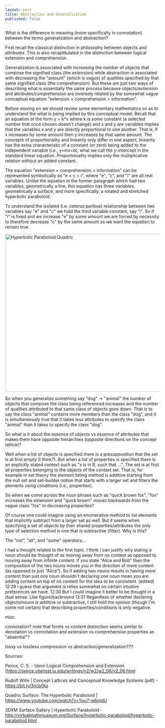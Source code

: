 ```yaml
---
layout: post
title: Abstraction and Generalization
published: false
---
```


What is the difference in meaning (more specifically in connotation) between the terms generalization and abstraction?

First recall the classical distinction in philosophy between objects and attributes. This is also recaptitulated in the distinction between logical extension and comprehension.

Generalization is associated with *increasing* the number of objects that compose the signified class (the extension) while abstraction is associated with decreasing the "amount" (which is vague) of qualities specified by that same signified class (the comprehension). But these are just two ways of describing what is essentially the same process because objects/extension and attributes/comprehension are inversely related by the somewhat vague conceptual equation "extension × comprehension = information".

Before moving on we should review some elementary mathematics so as to understand the what is being implied by this conceptual model. Recall that an equation of the form y = k\*x where k is some constant (a selected number that once chosen doesn't change) and x and y are variables implies that the variables x and y are directly proportional to one another. That is, if x increases by some amount then y increases by that same amount. The concepts of proportionality and linearity only differ in one aspect, linearity has the extra characteristic of a constant (or zero) being added to the independent variable (i.e., y=mx+b), what we call the y-intercept in the standard linear equation. Proportionality implies only the multiplicative relation without an added constant. 

The equation "extension × comprehension = information" can be represented symbolically as "e × c = i", where "e", "c", and "i" are all real variables. Unlike the equation in the former paragraph which had two variables, geometrically a line, this equation has three variables, geometrically a surface, and more specifically, a rotated and stretched hyperbolic paraboloid.

To understand the isolated (i.e. ceterus paribus) relationship between two variables say "e" and "c" we hold the third variable constant, say "i". So if "i" is fixed and we increase "e" by some amount we are forced by necessity to therefore decrease "c" by the same amount as we want the equation to remain true.

<a title="Sam Derbyshire, CC BY-SA 3.0 &lt;https://creativecommons.org/licenses/by-sa/3.0&gt;, via Wikimedia Commons" href="https://commons.wikimedia.org/wiki/File:Hyperbolic_Paraboloid_Quadric.png"><img width="512" alt="Hyperbolic Paraboloid Quadric" src="https://upload.wikimedia.org/wikipedia/commons/thumb/8/87/Hyperbolic_Paraboloid_Quadric.png/512px-Hyperbolic_Paraboloid_Quadric.png"></a>

So when you generalize something say "dog" -> "animal" the number of objects that compose the class being referenced increases and the number of qualities attributed to that same class of objects goes down. That is to say the class "animal" contains more members than the class "dog", and it is simultaneously true that it takes less attributes to specify the class "animal" than it takes to specify the class "dog".

So what is it about the essence of objects vs essence of attributes that makes them have opposite hierarchies (opposite directions on the concept lattice)?

Well when a list of objects is specified there is a presupposition that the set is at first empty (I think?). But when a list of properties is specified there is an explicitly stated context such as "x is in R, such that ...". The set is at first all properties belonging to the objects of the context set. That is, for example in set theory the element listing method is additive starting from the null set and set-builder notion that starts with a larger set and filters the elements using conditions (i.e., properties).

So when we come across the noun phrase such as "quick brown fox", "fox" increases the extension and "quick brown" moves backwards from the vague class "fox" to decreasing properties?

Of course one could imagine using an enumerative method to list elements that implicitly subtract from a larger set as well. But it seems when specifying a set of objects by their shared properties/attributes the only type of selection method is one that is subtractive (filter). Why is this?

The "not", "all", and "some" operators...

I had a thought related to the first topic. I think I can justify why stating a noun should be thought of as moving away from no content as opposed to moving away from infinite content. If you state "Alice and Bob" then the composition of the two nouns moves you in the direction of more content (as opposed to just "Alice"). So if adding two nouns results in having more content than just one noun shouldn't declaring one noun mean you are adding content on top of no content for the idea to be consistent. (edited) 
12:29
I guess that argument is relies somewhat on certain intuitive preferences we have.
12:30
But I could imagine it better to be thought in a dual sense. Like figure/backround
12:31
Regardless of whether declaring objects/nouns is additive or subtractive, I still hold the opinion (though I'm some not certain) that describing properties/conditions is only negative.



misc.

connotation?
note that forms vs content distinction seems similar to denotation vs connotation and extension vs comprehension
properties as "absential"?

lossy vs lossless compression vs abstraction/generalization???


Sources:

Peirce, C. S. - Upon Logical Comprehension and Extension (https://peirce.sitehost.iu.edu/writings/v2/w2/w2_06/v2_06.htm)

Rudolf Wille | Concept Lattices and Conceptual Knowledge Systems (pdf) - https://bit.ly/3ncbfXo

Quadric Surface: The Hyperbolic Paraboloid | https://www.youtube.com/watch?v=1Ixu7-wbmdU

3DXM Surface Gallery | Hyperbolic Paraboloid - http://virtualmathmuseum.org/Surface/hyperbolic-paraboloid/hyperbolic-paraboloid.html















